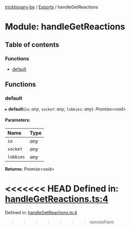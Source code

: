 [tricktionary-be](../README.md) / [Exports](../modules.md) / handleGetReactions

# Module: handleGetReactions

## Table of contents

### Functions

- [default](handlegetreactions.md#default)

## Functions

### default

▸ **default**(`io`: *any*, `socket`: *any*, `lobbies`: *any*): *Promise*<void\>

#### Parameters:

Name | Type |
:------ | :------ |
`io` | *any* |
`socket` | *any* |
`lobbies` | *any* |

**Returns:** *Promise*<void\>

<<<<<<< HEAD
Defined in: [handleGetReactions.ts:4](https://github.com/story-squad/tricktionary-be/blob/e2df648/src/sockets/handleGetReactions.ts#L4)
=======
Defined in: [handleGetReactions.ts:4](https://github.com/story-squad/tricktionary-be/blob/50f8f84/src/sockets/handleGetReactions.ts#L4)
>>>>>>> remotePaint
